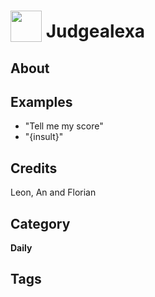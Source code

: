 # <img src="https://raw.githack.com/FortAwesome/Font-Awesome/master/svgs/solid/robot.svg" card_color="#22A7F0" width="50" height="50" style="vertical-align:bottom"/> Judgealexa

## About

## Examples

- "Tell me my score"
- "{insult}"

## Credits

Leon, An and Florian

## Category

**Daily**

## Tags
